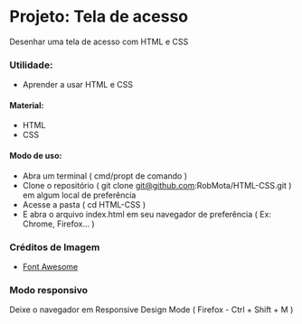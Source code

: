 # Projeto: Tela de acesso
Desenhar uma tela de acesso com HTML e CSS

### Utilidade:
* Aprender a usar HTML e CSS

#### Material:
* HTML
* CSS


#### Modo de uso:
* Abra um terminal ( cmd/propt de comando )
* Clone o repositório ( git clone git@github.com:RobMota/HTML-CSS.git ) em algum local de preferência
* Acesse a pasta ( cd HTML-CSS )
* E abra o arquivo index.html em seu navegador de preferência ( Ex: Chrome, Firefox... )


### Créditos de Imagem
* [Font Awesome](https://fontawesome.com/)


### Modo responsivo
Deixe o navegador em Responsive Design Mode ( Firefox - Ctrl + Shift + M )
